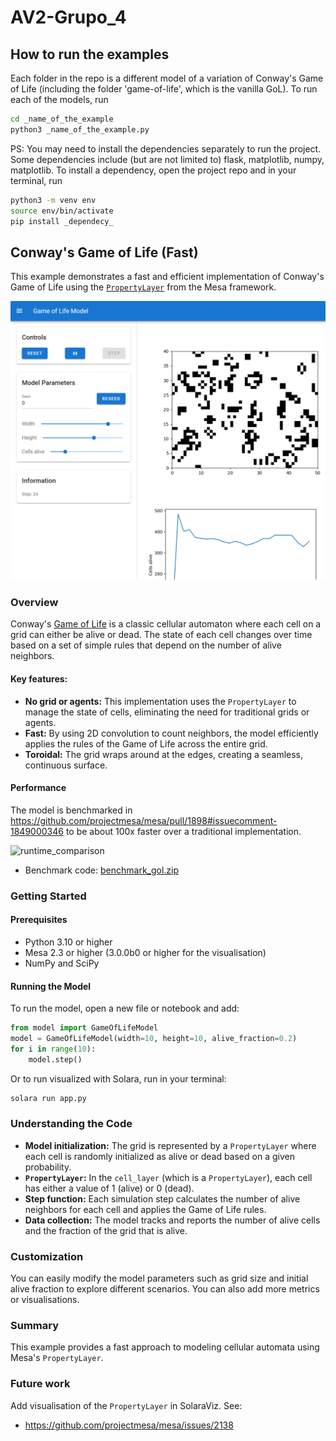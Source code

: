 # AV2-Grupo_4

## How to run the examples 

Each folder in the repo is a different model of a variation of Conway's Game of Life (including the folder 'game-of-life', which is the vanilla GoL). To run each of the models, run

```bash
cd _name_of_the_example
python3 _name_of_the_example.py
```
PS: You may need to install the dependencies separately to run the project. Some dependencies include (but are not limited to) flask, matplotlib, numpy, matplotlib. To install a dependency, open the project repo and in your terminal, run

```bash
python3 -m venv env
source env/bin/activate
pip install _dependecy_
```

## Conway's Game of Life (Fast)
This example demonstrates a fast and efficient implementation of Conway's Game of Life using the [`PropertyLayer`](https://github.com/projectmesa/mesa/pull/1898) from the Mesa framework.

![GoL_fast_screenshot.png](GoL_fast_screenshot.png)

### Overview
Conway's [Game of Life](https://en.wikipedia.org/wiki/Conway%27s_Game_of_Life) is a classic cellular automaton where each cell on a grid can either be alive or dead. The state of each cell changes over time based on a set of simple rules that depend on the number of alive neighbors.

#### Key features:
- **No grid or agents:** This implementation uses the `PropertyLayer` to manage the state of cells, eliminating the need for traditional grids or agents.
- **Fast:** By using 2D convolution to count neighbors, the model efficiently applies the rules of the Game of Life across the entire grid.
- **Toroidal:** The grid wraps around at the edges, creating a seamless, continuous surface.

#### Performance
The model is benchmarked in https://github.com/projectmesa/mesa/pull/1898#issuecomment-1849000346 to be about 100x faster over a traditional implementation.

![runtime_comparison](https://github.com/projectmesa/mesa/assets/15776622/d30232c6-e23b-499b-8698-14695a95e627)

- Benchmark code: [benchmark_gol.zip](https://github.com/projectmesa/mesa/files/13628343/benchmark_gol.zip)

### Getting Started
#### Prerequisites
- Python 3.10 or higher
- Mesa 2.3 or higher (3.0.0b0 or higher for the visualisation)
- NumPy and SciPy

#### Running the Model
To run the model, open a new file or notebook and add:

```Python
from model import GameOfLifeModel
model = GameOfLifeModel(width=10, height=10, alive_fraction=0.2)
for i in range(10):
    model.step()
```
Or to run visualized with Solara, run in your terminal:

```bash
solara run app.py
```

### Understanding the Code
- **Model initialization:** The grid is represented by a `PropertyLayer` where each cell is randomly initialized as alive or dead based on a given probability.
- **`PropertyLayer`:** In the `cell_layer` (which is a `PropertyLayer`), each cell has either a value of 1 (alive) or 0 (dead).
- **Step function:** Each simulation step calculates the number of alive neighbors for each cell and applies the Game of Life rules.
- **Data collection:** The model tracks and reports the number of alive cells and the fraction of the grid that is alive.

### Customization
You can easily modify the model parameters such as grid size and initial alive fraction to explore different scenarios. You can also add more metrics or visualisations.

### Summary
This example provides a fast approach to modeling cellular automata using Mesa's `PropertyLayer`.

### Future work
Add visualisation of the `PropertyLayer` in SolaraViz. See:
- https://github.com/projectmesa/mesa/issues/2138
